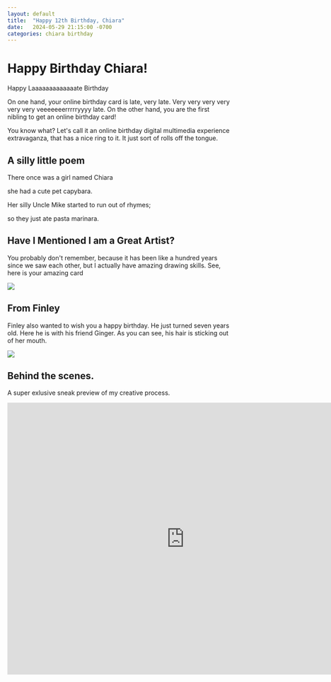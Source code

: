 ```yaml
---
layout: default
title:  "Happy 12th Birthday, Chiara"
date:   2024-05-29 21:15:00 -0700
categories: chiara birthday
---
```

# Happy Birthday Chiara!

Happy Laaaaaaaaaaaaate Birthday

On one hand, your online birthday card is late, very late.  Very very very very very very veeeeeeerrrrryyyy late.  On the other hand, you are the first nibling to get an online birthday card!

You know what?  Let's call it an online birthday digital multimedia experience extravaganza, that has a nice ring to it.  It just sort of rolls off the tongue.
## A silly little poem

There once was a girl named Chiara

she had a cute pet capybara.

Her silly Uncle Mike started to run out of rhymes;

so they just ate pasta marinara.

## Have I Mentioned I am a Great Artist?

You probably don't remember, because it has been like a hundred years since we saw each other, but I actually have amazing drawing skills.  See, here is your amazing card

![](https://lh3.googleusercontent.com/pw/AP1GczMew36bc2thwSexcQ6KvJ-1p04Nb9nw8DojJ7PMZxMWbcp6kuab6vt11yCweR7StRJyhgujBpSv5o8VzDq8J7SKrkRHbdm6Rd9TdkGBKtSg95Pml5qvYWAVAyicB_KA4YPCpsFuuYvCaOlEzK_nTDGLqA=w1291-h968-s-no-gm?authuser=0)



## From Finley

Finley also wanted to wish you a happy birthday.  He just turned seven years old.  Here he is with his friend Ginger.  As you can see, his hair is sticking out of her mouth.

![](https://lh3.googleusercontent.com/pw/AP1GczNT0yorxUr0JicqNyScEX56Ij_aR4gGSVXABoFTWpVMrtMokSV25LtUNss8G88dao-ZULmbZe5C5dt_c4Hoz3OU4tperFDNknUeOrz4Ncd_PcdEFnOHOs0-N1gOjra1z1qWucV1CbjYpUqRB9ecSL3dog=w732-h968-s-no-gm?authuser=0)


## Behind the scenes.

A super exlusive sneak preview of my creative process.

<iframe width="800" height="615" src="https://www.youtube.com/embed/pVlKhBG5gFA?si=Vd5lyXsVRbQiukIg" title="YouTube video player" frameborder="0" allow="accelerometer; autoplay; clipboard-write; encrypted-media; gyroscope; picture-in-picture; web-share" referrerpolicy="strict-origin-when-cross-origin" allowfullscreen></iframe>
